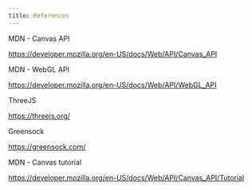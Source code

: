 ```yaml
---
title: References
---
```


MDN - Canvas API

https://developer.mozilla.org/en-US/docs/Web/API/Canvas_API

MDN - WebGL API

https://developer.mozilla.org/en-US/docs/Web/API/WebGL_API

ThreeJS

https://threejs.org/

Greensock

https://greensock.com/

MDN - Canvas tutorial

https://developer.mozilla.org/en-US/docs/Web/API/Canvas_API/Tutorial
